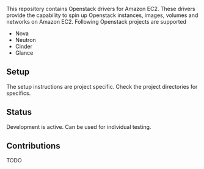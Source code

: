 This repository contains Openstack drivers for Amazon EC2.
These drivers provide the capability to spin up Openstack instances, images, volumes and networks on Amazon EC2.
Following Openstack projects are supported
* Nova
* Neutron
* Cinder
* Glance

## Setup
The setup instructions are project specific. Check the project directories for specifics.

## Status
Development is active. Can be used for individual testing.

## Contributions
TODO
